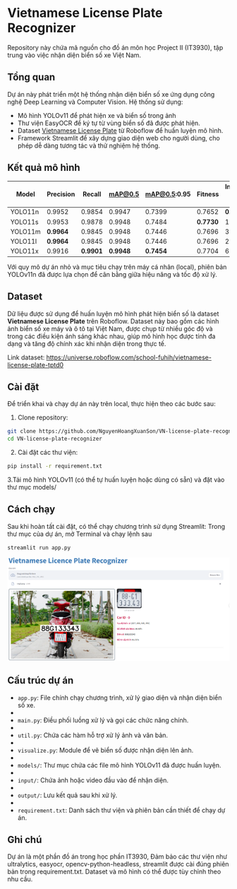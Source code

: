 # Vietnamese License Plate Recognizer

Repository này chứa mã nguồn cho đồ án môn học Project II (IT3930), tập trung vào việc nhận diện biển số xe Việt Nam.

## Tổng quan

Dự án này phát triển một hệ thống nhận diện biển số xe ứng dụng công nghệ Deep Learning và Computer Vision. Hệ thống sử dụng:
- Mô hình YOLOv11 để phát hiện xe và biển số trong ảnh
- Thư viện EasyOCR để  ký tự từ vùng biển số đã được phát hiện.
- Dataset [Vietnamese License Plate](https://universe.roboflow.com/school-fuhih/vietnamese-license-plate-tptd0) từ Roboflow để huấn luyện mô hình.
- Framework Streamlit để xây dựng giao diện web cho người dùng, cho phép dễ dàng tương tác và thử nghiệm hệ thống.
## Kết quả mô hình

| Model   | Precision | Recall    | mAP@0.5   | mAP@0.5:0.95 | Fitness   | Inference time (ms) |
|---------|-----------|-----------|-----------|---------------|-----------|---------------------|
| YOLO11n | 0.9952    | 0.9854    | 0.9947    | 0.7399        | 0.7652    | **0.855**           |
| YOLO11s | 0.9953    | 0.9878    | 0.9948    | 0.7484        | **0.7730**| 1.207               |
| YOLO11m | **0.9964**| 0.9845    | 0.9948    | 0.7446        | 0.7696    | 3.016               |
| YOLO11l | **0.9964**| 0.9845    | 0.9948    | 0.7446        | 0.7696    | 2.893               |
| YOLO11x | 0.9916    | **0.9901**| **0.9948**| **0.7454**     | 0.7704    | 6.908               |

Với quy mô dự án nhỏ và mục tiêu chạy trên máy cá nhân (local), phiên bản YOLOv11n đã được lựa chọn để cân bằng giữa hiệu năng và tốc độ xử lý.


## Dataset

Dữ liệu được sử dụng để huấn luyện mô hình phát hiện biển số là dataset **Vietnamese License Plate** trên Roboflow. Dataset này bao gồm các hình ảnh biển số xe máy và ô tô tại Việt Nam, được chụp từ nhiều góc độ và trong các điều kiện ánh sáng khác nhau, giúp mô hình học được tính đa dạng và tăng độ chính xác khi nhận diện trong thực tế.

Link dataset: https://universe.roboflow.com/school-fuhih/vietnamese-license-plate-tptd0

## Cài đặt

Để triển khai và chạy dự án này trên local, thực hiện theo các bước sau:

1. Clone repository:

```bash
git clone https://github.com/NguyenHoangXuanSon/VN-license-plate-recognizer.git
cd VN-license-plate-recognizer
```
2. Cài đặt các thư viện:
```bash
pip install -r requirement.txt
```
3.Tải mô hình YOLOv11 (có thể tự huấn luyện hoặc dùng  có sẵn) và đặt vào thư mục models/

## Cách chạy

Sau khi hoàn tất cài đặt, có thể chạy chương trình sử dụng Streamlit:
Trong thư mục của dự án, mở Terminal và chạy lệnh sau
```bash
streamlit run app.py
```

![Kết quả nhận diện biển số](demo.png)


## Cấu trúc dự án

- `app.py`: File chính chạy chương trình, xử lý giao diện và nhận diện biển số xe.
- 
- `main.py`: Điều phối luồng xử lý và gọi các chức năng chính.
- 
- `util.py`: Chứa các hàm hỗ trợ xử lý ảnh và văn bản.
- 
- `visualize.py`: Module để vẽ biển số được nhận diện lên ảnh.
- 
- `models/`: Thư mục chứa các file mô hình YOLOv11 đã được huấn luyện.
- 
- `input/`: Chứa ảnh hoặc video đầu vào để nhận diện.
- 
- `output/`: Lưu kết quả sau khi xử lý.
- 
- `requirement.txt`: Danh sách thư viện và phiên bản cần thiết để chạy dự án.


## Ghi chú
Dự án là một phần đồ án trong học phần IT3930,
Đảm bảo các thư viện như ultralytics, easyocr, opencv-python-headless, streamlit được cài đúng phiên bản trong requirement.txt.
Dataset và mô hình có thể được tùy chỉnh theo nhu cầu.
